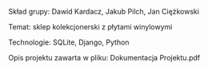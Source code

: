Skład grupy: Dawid Kardacz, Jakub Pilch, Jan Ciężkowski

Temat: sklep kolekcjonerski z płytami winylowymi

Technologie: SQLite, Django, Python

Opis projektu zawarta w pliku: Dokumentacja Projektu.pdf
